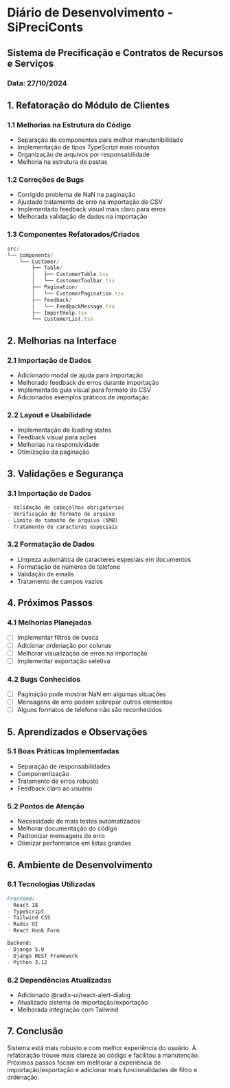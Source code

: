 # Diário de Desenvolvimento - SiPreciConts

## Sistema de Precificação e Contratos de Recursos e Serviços

### Data: 27/10/2024

## 1. Refatoração do Módulo de Clientes

### 1.1 Melhorias na Estrutura do Código
- Separação de componentes para melhor manutenibilidade
- Implementação de tipos TypeScript mais robustos
- Organização de arquivos por responsabilidade
- Melhoria na estrutura de pastas

### 1.2 Correções de Bugs
- Corrigido problema de NaN na paginação
- Ajustado tratamento de erro na importação de CSV
- Implementado feedback visual mais claro para erros
- Melhorada validação de dados na importação

### 1.3 Componentes Refatorados/Criados
```typescript
src/
└── components/
    └── Customer/
        ├── Table/
        │   ├── CustomerTable.tsx
        │   └── CustomerToolbar.tsx
        ├── Pagination/
        │   └── CustomerPagination.tsx
        ├── Feedback/
        │   └── FeedbackMessage.tsx
        ├── ImportHelp.tsx
        └── CustomerList.tsx
```

## 2. Melhorias na Interface

### 2.1 Importação de Dados
- Adicionado modal de ajuda para importação
- Melhorado feedback de erros durante importação
- Implementado guia visual para formato do CSV
- Adicionados exemplos práticos de importação

### 2.2 Layout e Usabilidade
- Implementação de loading states
- Feedback visual para ações
- Melhorias na responsividade
- Otimização da paginação

## 3. Validações e Segurança

### 3.1 Importação de Dados
```markdown
- Validação de cabeçalhos obrigatórios
- Verificação de formato de arquivo
- Limite de tamanho de arquivo (5MB)
- Tratamento de caracteres especiais
```

### 3.2 Formatação de Dados
- Limpeza automática de caracteres especiais em documentos
- Formatação de números de telefone
- Validação de emails
- Tratamento de campos vazios

## 4. Próximos Passos

### 4.1 Melhorias Planejadas
- [ ] Implementar filtros de busca
- [ ] Adicionar ordenação por colunas
- [ ] Melhorar visualização de erros na importação
- [ ] Implementar exportação seletiva

### 4.2 Bugs Conhecidos
- [ ] Paginação pode mostrar NaN em algumas situações
- [ ] Mensagens de erro podem sobrepor outros elementos
- [ ] Alguns formatos de telefone não são reconhecidos

## 5. Aprendizados e Observações

### 5.1 Boas Práticas Implementadas
- Separação de responsabilidades
- Componentização
- Tratamento de erros robusto
- Feedback claro ao usuário

### 5.2 Pontos de Atenção
- Necessidade de mais testes automatizados
- Melhorar documentação do código
- Padronizar mensagens de erro
- Otimizar performance em listas grandes

## 6. Ambiente de Desenvolvimento

### 6.1 Tecnologias Utilizadas
```markdown
Frontend:
- React 18
- TypeScript
- Tailwind CSS
- Radix UI
- React Hook Form

Backend:
- Django 5.0
- Django REST Framework
- Python 3.12
```

### 6.2 Dependências Atualizadas
- Adicionado @radix-ui/react-alert-dialog
- Atualizado sistema de importação/exportação
- Melhorada integração com Tailwind

## 7. Conclusão
Sistema está mais robusto e com melhor experiência do usuário. A refatoração trouxe mais clareza ao código e facilitou a manutenção. Próximos passos focam em melhorar a experiência de importação/exportação e adicionar mais funcionalidades de filtro e ordenação.